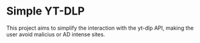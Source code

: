 # Simple YT-DLP
This project aims to simplify the interaction with the yt-dlp API, making the user avoid malicius or AD intense sites.
